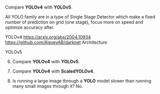 Compare **YOLOv4** with **YOLOv5**.

All YOLO family are in a type of Single Stage Detector which make a fixed number of prediction on grid (one stage), focus more on speed and optimize accuracy after. 

YOLOv4
https://arxiv.org/abs/2004.10934
https://github.com/AlexeyAB/darknet
Architecture

YOLOv5

6.  Compare **YOLOv4** with **YOLOv5**.
    
7.  Compare **YOLOv4** with **ScaledYOLOv4**.
    
8.  Is running a large image through a **YOLO** model slower than running many small images through it?
No.